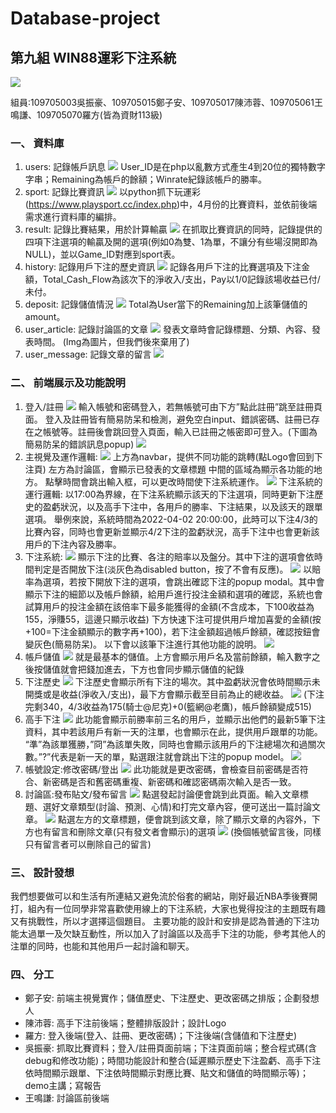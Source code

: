 # Database-project
## 第九組 WIN88運彩下注系統
![](https://i.imgur.com/xRzXreg.png)

組員:109705003吳振豪、109705015鄭子安、109705017陳沛蓉、109705061王鳴謙、109705070羅方(皆為資財113級)
### 一、	資料庫
1.	users: 記錄帳戶訊息
![](https://i.imgur.com/VGgfTit.png)
User_ID是在php以亂數方式產生4到20位的獨特數字字串；Remaining為帳戶的餘額；Winrate紀錄該帳戶的勝率。
2.	sport: 記錄比賽資訊
![](https://i.imgur.com/OG41xdz.png)
以python抓下玩運彩(https://www.playsport.cc/index.php)中，4月份的比賽資料，並依前後端需求進行資料庫的編排。
3.	result: 記錄比賽結果，用於計算輸贏
![](https://i.imgur.com/TE9Y3dN.png)
在抓取比賽資訊的同時，記錄提供的四項下注選項的輸贏及開的選項(例如0為雙、1為單，不讓分有些場沒開即為NULL)，並以Game_ID對應到sport表。
4.	history: 記錄用戶下注的歷史資訊
![](https://i.imgur.com/1bmjL6S.png)
記錄各用戶下注的比賽選項及下注金額，Total_Cash_Flow為該次下的淨收入/支出，Pay以1/0記錄該場收益已付/未付。
5.	deposit: 記錄儲值情況
![](https://i.imgur.com/nVW2Gqp.png)
Total為User當下的Remaining加上該筆儲值的amount。
6.	user_article: 記錄討論區的文章
![](https://i.imgur.com/v6FO8fp.png)
發表文章時會記錄標題、分類、內容、發表時間。
(Img為圖片，但我們後來棄用了)
7.	user_message: 記錄文章的留言
![](https://i.imgur.com/T0mYVVN.png)
### 二、	前端展示及功能說明
1.	登入/註冊
![](https://i.imgur.com/Dgd8WCd.png)
輸入帳號和密碼登入，若無帳號可由下方”點此註冊”跳至註冊頁面。
登入及註冊皆有簡易防呆和檢測，避免空白input、錯誤密碼、註冊已存在之帳號等。註冊後會跳回登入頁面，輸入已註冊之帳密即可登入。(下圖為簡易防呆的錯誤訊息popup)
![](https://i.imgur.com/cT4I9Py.png)
2.	主視覺及運作邏輯: 
![](https://i.imgur.com/xePk1NE.png)
上方為navbar，提供不同功能的跳轉(點Logo會回到下注頁)
左方為討論區，會顯示已發表的文章標題
中間的區域為顯示各功能的地方。
點擊時間會跳出輸入框，可以更改時間使下注系統運作。
![](https://i.imgur.com/on6JHCL.png)
下注系統的運行邏輯: 以17:00為界線，在下注系統顯示該天的下注選項，同時更新下注歷史的盈虧狀況，以及高手下注中，各用戶的勝率、下注結果，以及該天的跟單選項。
舉例來說，系統時間為2022-04-02 20:00:00，此時可以下注4/3的比賽內容，同時也會更新並顯示4/2下注的盈虧狀況，高手下注中也會更新該用戶的下注內容及勝率。
3.	下注系統:
![](https://i.imgur.com/z0N6oWW.png)
顯示下注的比賽、各注的賠率以及盤分。其中下注的選項會依時間判定是否開放下注(淡灰色為disabled button，按了不會有反應)。
![](https://i.imgur.com/QztLk4u.png)
以賠率為選項，若按下開放下注的選項，會跳出確認下注的popup modal。其中會顯示下注的細節以及帳戶餘額，給用戶進行投注金額和選項的確認，系統也會試算用戶的投注金額在該倍率下最多能獲得的金額(不含成本，下100收益為155，淨賺55，這邊只顯示收益)
下方快速下注可提供用戶增加喜愛的金額(按+100=下注金額顯示的數字再+100)，若下注金額超過帳戶餘額，確認按鈕會變灰色(簡易防呆)。
以下會以該筆下注進行其他功能的說明。
![](https://i.imgur.com/05ClRLs.png)
4.	帳戶儲值
![](https://i.imgur.com/IQbknYE.png)
就是最基本的儲值。上方會顯示用戶名及當前餘額，輸入數字之後按儲值就會把錢加進去，下方也會同步顯示儲值的紀錄
5.	下注歷史
![](https://i.imgur.com/HNEiHVW.png)
下注歷史會顯示所有下注的場次。其中盈虧狀況會依時間顯示未開獎或是收益(淨收入/支出)，最下方會顯示截至目前為止的總收益。
![](https://i.imgur.com/QzuCC65.png)
(下注完剩340，4/3收益為175(騎士@尼克)+0(籃網@老鷹)，帳戶餘額變成515)
6.	高手下注
![](https://i.imgur.com/dxlSAos.png)
此功能會顯示前勝率前三名的用戶，並顯示出他們的最新5筆下注資料，其中若該用戶有新一天的注單，也會顯示在此，提供用戶跟單的功能。
“準”為該單獲勝，”冏”為該單失敗，同時也會顯示該用戶的下注總場次和過關次數。”?”代表是新一天的單，點選跟注就會跳出下注的popup model。
![](https://i.imgur.com/WOUTHSW.png)
7.	帳號設定:修改密碼/登出
![](https://i.imgur.com/Oeovfdw.png)
此功能就是更改密碼，會檢查目前密碼是否符合、新密碼是否和舊密碼重複、新密碼和確認密碼兩次輸入是否一致。
8.	討論區:發布貼文/發布留言
![](https://i.imgur.com/Cnws0nB.png)
點選發起討論便會跳到此頁面。輸入文章標題、選好文章類型(討論、預測、心情)和打完文章內容，便可送出一篇討論文章。
![](https://i.imgur.com/f5I584l.png)
點選左方的文章標題，便會跳到該文章，除了顯示文章的內容外，下方也有留言和刪除文章(只有發文者會顯示)的選項
![](https://i.imgur.com/lRbqzcO.png)
 (換個帳號留言後，同樣只有留言者可以刪除自己的留言)

### 三、	設計發想
我們想要做可以和生活有所連結又避免流於俗套的網站，剛好最近NBA季後賽開打，組內有一位同學非常喜歡使用線上的下注系統，大家也覺得投注的主題既有趣又有挑戰性，所以才選擇這個題目。
主要功能的設計和安排是認為普通的下注功能太過單一及欠缺互動性，所以加入了討論區以及高手下注的功能，參考其他人的注單的同時，也能和其他用戶一起討論和聊天。
### 四、	分工
* 鄭子安: 前端主視覺實作；儲值歷史、下注歷史、更改密碼之排版；企劃發想人
* 陳沛蓉: 高手下注前後端；整體排版設計；設計Logo
* 羅方: 登入後端(登入、註冊、更改密碼)；下注後端(含儲值和下注歷史)
* 吳振豪: 抓取比賽資料；登入/註冊頁面前端；下注頁面前端；整合程式碼(含debug和修改功能)；時間功能設計和整合(延遲顯示歷史下注盈虧、高手下注依時間顯示跟單、下注依時間顯示對應比賽、貼文和儲值的時間顯示等)；demo主講；寫報告
* 王鳴謙: 討論區前後端
